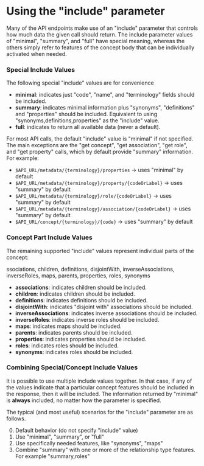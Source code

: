 <a name="top" />

Using the "include" parameter
=============================

Many of the API endpoints make use of an "include" parameter that controls
how much data the given call should return. The include parameter values of
"minimal", "summary", and "full" have special meaning, whereas the others simply
refer to features of the concept body that can be individually activated when needed.

### Special Include Values

The following special "include" values are for convenience

 - **minimal**: indicates just "code", "name", and "terminology" fields should be included.
 - **summary**: indicates minimal information plus "synonyms", "definitions" and "properties" should be included. Equivalent to using "synonyms,definitions,properties" as the "include" value. 
 - **full**: indicates to return all available data (never a default).

For most API calls, the default "include" value is "minimal" if not specified. The main exceptions are the "get concept", "get association", "get role", and "get property" calls, which by default provide "summary" information.  For example:

 - `$API_URL/metadata/{terminology}/properties` -> uses "minimal" by default
 - `$API_URL/metadata/{terminology}/property/{codeOrLabel}` -> uses "summary" by default
 - `$API_URL/metadata/{terminology}/role/{codeOrLabel}` -> uses "summary" by default
 - `$API_URL/metadata/{terminology}/association/{codeOrLabel}` -> uses "summary" by default
 - `$API_URL/concept/{terminology}/{code}` -> uses "summary" by default


### Concept Part Include Values

The remaining supported "include" values represent individual parts of the concept:

ssociations, children, definitions, disjointWith, inverseAssociations, inverseRoles, maps, parents, properties, roles, synonyms

 - **associations**: indicates children should be included.
 - **children**: indicates children should be included.
 - **definitions**: indicates definitions should be included.
 - **disjointWith**: indicates "disjoint with" associations should be included.
 - **inverseAssociations**: indicates inverse associations should be included.
 - **inverseRoles**: indicates inverse roles should be included.
 - **maps**: indicates maps should be included.
 - **parents**: indicates parents should be included.
 - **properties**: indicates properties should be included.
 - **roles**: indicates roles should be included.
 - **synonyms**: indicates roles should be included.


### Combining Special/Concept Include Values

It is possible to use multiple include values together.  In that case, if any of the values indicate that a particular concept features should be included in the response, then it will be included.  The information returned by "minimal" is **always** included, no matter how the parameter is specified.

The typical (and most useful) scenarios for the "include" parameter are as follows.

0. Default behavior (do not specify "include" value)
0. Use "minimal", "summary", or "full"
0. Use specifically needed features, like "synonyms", "maps"
0. Combine "summary" with one or more of the relationship type features.  For example "summary,roles"






